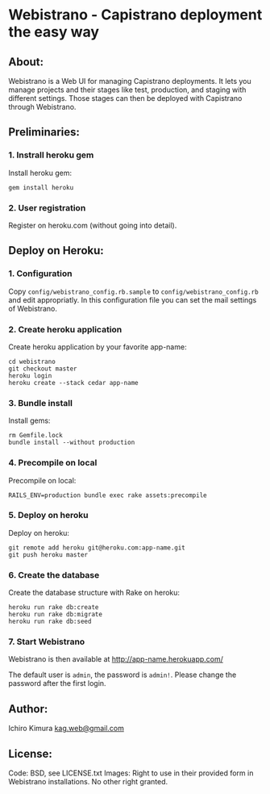# Webistrano - Capistrano deployment the easy way

## About:
  Webistrano is a Web UI for managing Capistrano deployments. It lets you
  manage projects and their stages like test, production, and staging with
  different settings. Those stages can then be deployed with Capistrano
  through Webistrano.

## Preliminaries:

### 1. Instrall heroku gem
  Install heroku gem:

    gem install heroku

### 2. User registration
  Register on heroku.com (without going into detail).


## Deploy on Heroku:

### 1. Configuration
  Copy `config/webistrano_config.rb.sample` to `config/webistrano_config.rb`
  and edit appropriatly. In this configuration file you can set the mail
  settings of Webistrano.

### 2. Create heroku application
  Create heroku application by your favorite app-name:

    cd webistrano
    git checkout master
    heroku login
    heroku create --stack cedar app-name

### 3. Bundle install
  Install gems:

    rm Gemfile.lock 
    bundle install --without production

### 4. Precompile on local
  Precompile on local:

    RAILS_ENV=production bundle exec rake assets:precompile

### 5. Deploy on heroku
  Deploy on heroku:

    git remote add heroku git@heroku.com:app-name.git
    git push heroku master

### 6. Create the database
  Create the database structure with Rake on heroku:

    heroku run rake db:create
    heroku run rake db:migrate
    heroku run rake db:seed

### 7. Start Webistrano
  Webistrano is then available at http://app-name.herokuapp.com/

  The default user is `admin`, the password is `admin!`. Please change the
  password after the first login.

## Author:
  Ichiro Kimura <kag.web@gmail.com>
  
## License: 
  Code: BSD, see LICENSE.txt
  Images: Right to use in their provided form in Webistrano installations. No other right granted.
